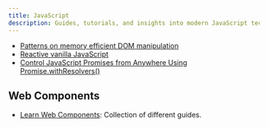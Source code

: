 ```yaml
---
title: JavaScript
description: Guides, tutorials, and insights into modern JavaScript techniques and best practices.
---
```


- [Patterns on memory efficient DOM manipulation](https://frontendmasters.com/blog/patterns-for-memory-efficient-dom-manipulation/)
- [Reactive vanilla JavaScript](https://frontendmasters.com/blog/vanilla-javascript-reactivity/)
- [Control JavaScript Promises from Anywhere Using Promise.withResolvers()](https://frontendmasters.com/blog/control-javascript-promises-from-anywhere-using-promise-withresolvers/)

## Web Components

- [Learn Web Components](https://learn-wcs.com/): Collection of different guides.
